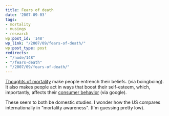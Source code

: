 ```yaml
---
title: Fears of death
date: '2007-09-03'
tags:
- mortality
- musings
- research
wp:post_id: '148'
wp_link: "/2007/09/fears-of-death/"
wp:post_type: post
redirects:
- "/node/148"
- "/fears-death"
- "/2007/09/fears-of-death/"
---
```


[Thoughts of mortality](http://www.boingboing.net/2007/08/31/how-voters-are-susce.html) make people entrench their beliefs. (via boingboing). It also makes people act in ways that boost their self-esteem, which, importantly, affects their [consumer behavior](http://www.gsb.stanford.edu/news/research/mktg_shiv_mortality.shtml) (via google).

These seem to both be domestic studies. I wonder how the US compares internationally in "mortality awareness". (I'm guessing pretty low).
